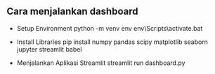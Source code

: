 ## Cara menjalankan dashboard

- Setup Environment
  python -m venv env
  env\Scripts\activate.bat

- Install Libraries
  pip install numpy pandas scipy matplotlib seaborn jupyter streamlit babel

- Menjalankan Aplikasi Streamlit
  streamlit run dashboard.py

